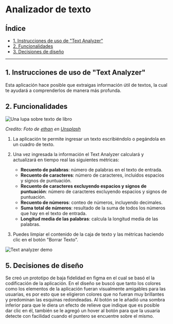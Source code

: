 # Analizador de texto

## Índice

* [1. Instrucciones de uso de "Text Analyzer"](#1-instrucciones)
* [2. Funcionalidades](#2-funcionalidades)
* [3. Decisiones de diseño](#3-decisiones-de-diseño)

***

## 1. Instrucciones de uso de "Text Analyzer"

Esta aplicación hace posible que extraigas información útil de textos, la 
cual te ayudará a comprenderlos de manera más profunda.


## 2. Funcionalidades

![Una lupa sobre texto de libro](https://github.com/Laboratoria/bootcamp/assets/92090/2b45f653-69a5-4282-a65c-d34125c36113)

_Credito: Foto de [ethan](https://unsplash.com/fr/@andallthings?utm_source=unsplash&utm_medium=referral&utm_content=creditCopyText)_
_en [Unsplash](https://unsplash.com/es/fotos/72NpWZJOskU?utm_source=unsplash&utm_medium=referral&utm_content=creditCopyText)_


1. La aplicación te permite ingresar un texto escribiéndolo o pegándola en 
un cuadro de texto.

2. Una vez ingresada la información el Text Analyzer calculará y actualizará en
tiempo real las siguientes métricas:

    - **Recuento de palabras**: número de palabras en el texto de entrada.
    - **Recuento de caracteres**: número de caracteres, incluidos espacios 
    y signos de puntuación.
    - **Recuento de caracteres excluyendo espacios y signos de puntuación**:
    número de caracteres excluyendo espacios y signos de puntuación.  
    - **Recuento de números**: conteo de números, incluyendo decimales.
    - **Suma total de números**: resultado de la suma de todos los números que
    hay en el texto de entrada.
    - **Longitud media de las palabras**: calcula la longitud media de las palabras. 

3. Puedes limpiar el contenido de la caja de texto y las métricas haciendo clic en 
el botón "Borrar Texto".

![Text analyzer demo](https://github-production-user-asset-6210df.s3.amazonaws.com/12631491/240650556-988dcd6f-bc46-473b-894c-888a66c9fe2d.gif "Text analyzer demo")

## 5. Decisiones de diseño

Se creó un prototipo de baja fidelidad en figma en el cual se basó el la codificación
de la aplicación.
En el diseño se buscó que tanto los colores como los elementos de la aplicación fueran visualmente amigables para las usuarias, es por esto que se eligieron colores que no fueran muy brillantes y predominan las esquinas redondeadas. 
Al botón se le añadió una sombra inferior para que le diera un efecto de relieve que 
indique que es posible dar clic en él, también se le agregó un hover al botón para que la usuaria detecte con facilidad cuando el puntero se encuentre sobre el mismo.